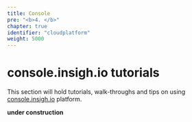 ```yaml
---
title: Console
pre: "<b>4. </b>"
chapter: true
identifier: "cloudplatform"
weight: 5000
---
```


# console.insigh.io tutorials

This section will hold tutorials, walk-throughs and tips on using [console.insigh.io](https://console.insigh.io) platform.

**under construction**

